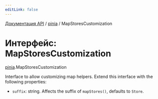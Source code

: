 ```yaml
---
editLink: false
---
```


[Документация API](../index.md) / [pinia](../modules/pinia.md) / MapStoresCustomization

# Интерфейс: MapStoresCustomization

[pinia](../modules/pinia.md).MapStoresCustomization

Interface to allow customizing map helpers. Extend this interface with the
following properties:

- `suffix`: string. Affects the suffix of `mapStores()`, defaults to `Store`.
